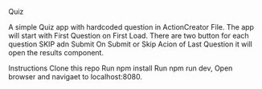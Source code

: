 Quiz

A simple Quiz app with hardcoded question in ActionCreator File.
The app will start with First Question on First Load.
There are two button for each question SKIP adn Submit
On Submit or Skip Acion of Last Question it will open the results component.

Instructions
Clone this repo
Run npm install
Run npm run dev, Open browser and navigaet to localhost:8080.
